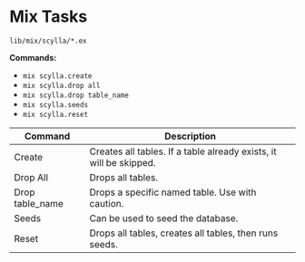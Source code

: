 #  Mix Tasks

`lib/mix/scylla/*.ex`

**Commands:**

- `mix scylla.create`  
- `mix scylla.drop all`  
- `mix scylla.drop table_name`  
- `mix scylla.seeds`  
- `mix scylla.reset`

| Command          | Description                                                        |
|------------------|--------------------------------------------------------------------|
| Create           | Creates all tables. If a table already exists, it will be skipped. |
| Drop All         | Drops all tables.                                                  |
| Drop table_name  | Drops a specific named table. Use with caution.                    |
| Seeds            | Can be used to seed the database.                                  |
| Reset            | Drops all tables, creates all tables, then runs seeds.             |
